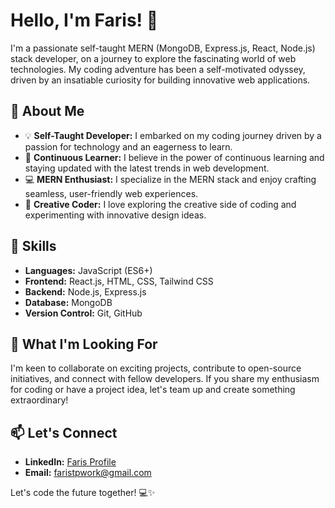 # Hello, I'm Faris! 👋

I'm a passionate self-taught MERN (MongoDB, Express.js, React, Node.js) stack developer, on a journey to explore the fascinating world of web technologies. My coding adventure has been a self-motivated odyssey, driven by an insatiable curiosity for building innovative web applications.

## 🚀 About Me

- 💡 **Self-Taught Developer:** I embarked on my coding journey driven by a passion for technology and an eagerness to learn.
- 🌱 **Continuous Learner:** I believe in the power of continuous learning and staying updated with the latest trends in web development.
- 💻 **MERN Enthusiast:** I specialize in the MERN stack and enjoy crafting seamless, user-friendly web experiences.
- 🎨 **Creative Coder:** I love exploring the creative side of coding and experimenting with innovative design ideas.

## 🔧 Skills

- **Languages:** JavaScript (ES6+)
- **Frontend:** React.js, HTML, CSS, Tailwind CSS
- **Backend:** Node.js, Express.js
- **Database:** MongoDB
- **Version Control:** Git, GitHub

## 🌟 What I'm Looking For

I'm keen to collaborate on exciting projects, contribute to open-source initiatives, and connect with fellow developers. If you share my enthusiasm for coding or have a project idea, let's team up and create something extraordinary!

## 📫 Let's Connect

- **LinkedIn:** [Faris Profile](www.linkedin.com/in/faris-tp)
- **Email:** faristpwork@gmail.com

Let's code the future together! 💻✨
